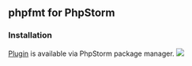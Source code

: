 ## phpfmt for PhpStorm

### Installation

[Plugin](https://plugins.jetbrains.com/plugin/8110?pr=) is available via PhpStorm package manager. 
![](https://plugins.jetbrains.com/files/8110/screenshot_15594.png)
